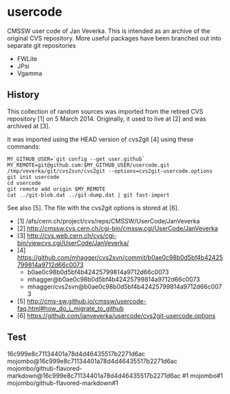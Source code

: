 # usercode
CMSSW user code of Jan Veverka.  This is intended as an archive of the original
CVS repository.  More useful packages have been branched out into separate
git repositories

   * FWLite
   * JPsi
   * Vgamma


## History
This collection of random sources was imported from the retired CVS
repository [1] on 5 March 2014.  Originally, it used to live at [2]
and was archived at [3].

It was imported using the HEAD version of cvs2git [4] using these commands:

    MY_GITHUB_USER=`git config --get user.github`
    MY_REMOTE=git@github.com:$MY_GITHUB_USER/usercode.git
    /tmp/veverka/git/cvs2svn/cvs2git --options=cvs2git-usercode.options
    git init usercode
    cd usercode
    git remote add origin $MY_REMOTE
    cat ../git-blob.dat ../git-dump.dat | git fast-import

See also [5].  The file with the cvs2git options is stored at [6].

- [1] /afs/cern.ch/project/cvs/reps/CMSSW/UserCode/JanVeverka
- [2] http://cmssw.cvs.cern.ch/cgi-bin/cmssw.cgi/UserCode/JanVeverka
- [3] http://cvs.web.cern.ch/cvs/cgi-bin/viewcvs.cgi/UserCode/JanVeverka/
- [4] https://github.com/mhagger/cvs2svn/commit/b0ae0c98b0d5bf4b42425799814a9712d66c0073
   - b0ae0c98b0d5bf4b42425799814a9712d66c0073
   - mhagger@b0ae0c98b0d5bf4b42425799814a9712d66c0073
   - mhagger/cvs2svn@b0ae0c98b0d5bf4b42425799814a9712d66c0073
- [5] http://cms-sw.github.io/cmssw/usercode-faq.html#how_do_i_migrate_to_github
- [6] https://github.com/janveverka/usercode/cvs2git-usercode.options

## Test

16c999e8c71134401a78d4d46435517b2271d6ac
mojombo@16c999e8c71134401a78d4d46435517b2271d6ac
mojombo/github-flavored-markdown@16c999e8c71134401a78d4d46435517b2271d6ac
#1
mojombo#1
mojombo/github-flavored-markdown#1

